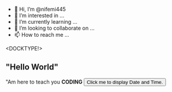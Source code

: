 - 👋 Hi, I’m @nifemi445
- 👀 I’m interested in ...
- 🌱 I’m currently learning ...
- 💞️ I’m looking to collaborate on ...
- 📫 How to reach me ...

<!---
nifemi445/nifemi445 is a ✨ special ✨ repository because its `README.md` (this file) appears on your GitHub profile.
You can click the Preview link to take a look at your changes.
--->
<DOCKTYPE!>
<BODY>
<HTML>
<h2>"Hello World"</h2>
<p>"Am here to teach you <b>CODING</b>
 <button type="button"
onclick="document.getElementById('demo').innerHTML = Date()">
Click me to display Date and Time.</button>
</BODY>
</HTML>


